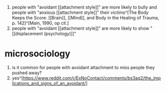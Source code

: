 1. people with "avoidant [[attachment style]]" are more likely to bully and people with "anxious [[attachment style]]" their victims^[The Body Keeps the Score: [[Brain]], [[Mind]], and Body in the Healing of Trauma, p. 142]^[Main, 1990, op cit.]
2. people with "avoidant [[attachment style]]" are more likely to show "[[displacement (psychology)]]"

# microsociology
1. is it common for people with avoidant attachment to miss people they pushed away?
2. yes^[https://www.reddit.com/r/ExNoContact/comments/bs3aq2/the_implications_and_signs_of_an_avoidant/]